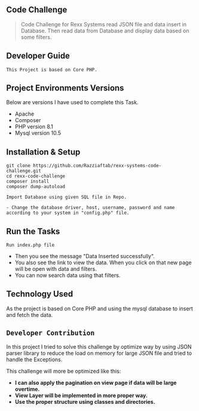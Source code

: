 ## Code Challenge

> Code Challenge for Rexx Systems read JSON file and data insert in Database. Then read data from Database and display data based on some filters.

## Developer Guide
    This Project is based on Core PHP.

## Project Environments Versions
Below are versions I have used to complete this Task.
- Apache
- Composer
- PHP version 8.1
- Mysql version 10.5

## Installation & Setup
```
git clone https://github.com/Razziaftab/rexx-systems-code-challenge.git
cd rexx-code-challenge
composer install
composer dump-autoload

Import Database using given SQL file in Repo.

- Change the database driver, host, username, password and name according to your system in "config.php" file.
```

## Run the Tasks

`Run index.php file`

- Then you see the message "Data Inserted successfully".
- You also see the link to view the data. When you click on that new page will be open with data and filters.
- You can now search data using that filters.

## Technology Used

As the project is based on Core PHP and using the mysql database to insert and fetch the data.

## `Developer Contribution`

In this project I tried to solve this challenge by optimize way by using JSON parser library to reduce the load on memory for large JSON file and tried to handle the Exceptions.

This challenge will more be optimized like this:

- **I can also apply the pagination on view page if data will be large overtime.**
- **View Layer will be implemented in more proper way.**
- **Use the proper structure using classes and directories.**
